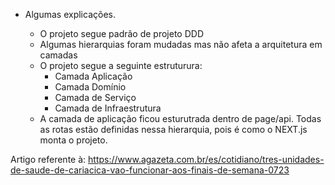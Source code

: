 - Algumas explicações.

    - O projeto segue padrão de projeto DDD
    - Algumas hierarquias foram mudadas mas não afeta a arquitetura em camadas
    - O projeto segue a seguinte estruturura:
        - Camada Aplicação
        - Camada Domínio
        - Camada de Serviço
        - Camada de Infraestrutura
    - A camada de aplicação ficou esturutrada dentro de page/api. Todas as rotas estão definidas nessa hierarquia, pois é como o NEXT.js monta o projeto.
    

Artigo referente à:  https://www.agazeta.com.br/es/cotidiano/tres-unidades-de-saude-de-cariacica-vao-funcionar-aos-finais-de-semana-0723